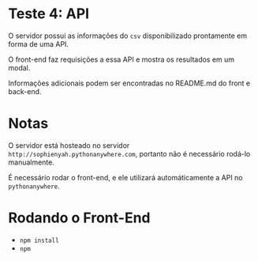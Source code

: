 # Teste 4: API

O servidor possui as informações do `csv` disponibilizado prontamente em forma de uma API.

O front-end faz requisições a essa API e mostra os resultados em um modal.

Informações adicionais podem ser encontradas no README.md do front e back-end.

# Notas

O servidor está hosteado no servidor `http://sophienyah.pythonanywhere.com`, portanto não é necessário rodá-lo manualmente.

É necessário rodar o front-end, e ele utilizará automáticamente a API no `pythonanywhere`. 

# Rodando o Front-End
* `npm install`
* `npm `
